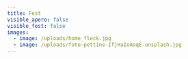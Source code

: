 ```yaml
---
title: Fest
visible_apero: false
visible_fest: false
images:
  - image: /uploads/home_fleck.jpg
  - image: /uploads/foto-pettine-IfjHaIoAoqE-unsplash.jpg
---
```


